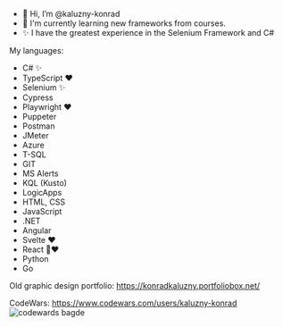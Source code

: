 - 👋 Hi, I’m @kaluzny-konrad
- 📖 I'm currently learning new frameworks from courses.
- ✨ I have the greatest experience in the Selenium Framework and C#

My languages:
- C# ✨
- TypeScript ❤️
- Selenium ✨
- Cypress
- Playwright ❤️
- Puppeter
- Postman
- JMeter
- Azure
- T-SQL
- GIT
- MS Alerts
- KQL (Kusto)
- LogicApps
- HTML, CSS
- JavaScript
- .NET
- Angular
- Svelte ❤️
- React 📖❤️
- Python
- Go

Old graphic design portfolio: https://konradkaluzny.portfoliobox.net/

CodeWars:
https://www.codewars.com/users/kaluzny-konrad
![codewards bagde](https://www.codewars.com/users/kaluzny-konrad/badges/small)

<!---
kaluzny-konrad/kaluzny-konrad is a ✨ special ✨ repository because its `README.md` (this file) appears on your GitHub profile.
You can click the Preview link to take a look at your changes.
--->
